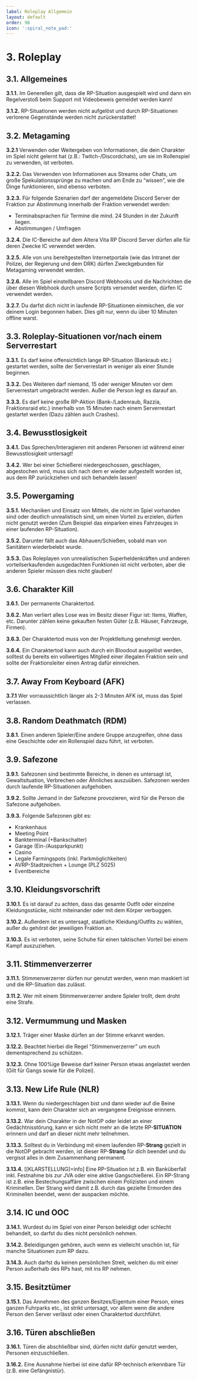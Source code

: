 ```yaml
---
label: Roleplay Allgemein
layout: default
order: 98
icon: ':spiral_note_pad:'
---
```


# 3. Roleplay
## 3.1. Allgemeines

**3.1.1.** Im Generellen gilt, dass die RP-Situation ausgespielt wird und dann ein Regelverstoß beim Support mit Videobeweis gemeldet werden kann!

**3.1.2.** RP-Situationen werden nicht aufgelöst und durch RP-Situationen verlorene Gegenstände werden nicht zurückerstattet!

## 3.2. Metagaming

**3.2.1** Verwenden oder Weitergeben von Informationen, die dein Charakter im Spiel nicht gelernt hat (z.B.: Twitch-/Discordchats), um sie im Rollenspiel zu verwenden, ist verboten.

**3.2.2.** Das Verwenden von Informationen aus Streams oder Chats, um große Spekulationssprünge zu machen und am Ende zu “wissen”, wie die Dinge funktionieren, sind ebenso verboten.

**3.2.3.** Für folgende Szenarien darf der angemeldete Discord Server der Fraktion zur Abstimmung innerhalb der Fraktion verwendet werden:
- Terminabsprachen für Termine die mind. 24 Stunden in der Zukunft liegen.
- Abstimmungen / Umfragen

**3.2.4.** Die IC-Bereiche auf dem Altera Vita RP Discord Server dürfen alle für deren Zwecke IC verwendet werden.

**3.2.5.** Alle von uns bereitgestellten Internetportale (wie das Intranet der Polizei, der Regierung und dem DRK) dürfen Zweckgebunden für Metagaming verwendet werden.

**3.2.6.** Alle im Spiel einstellbaren Discord Webhooks und die Nachrichten die über diesen Webhook durch unsere Scripts versendet werden, dürfen IC verwendet werden.

**3.2.7.** Du darfst dich nicht in laufende RP-Situationen einmischen, die vor deinem Login begonnen haben. Dies gilt nur, wenn du über 10 Minuten offline warst.

## 3.3. Roleplay-Situationen vor/nach einem Serverrestart

**3.3.1.** Es darf keine offensichtlich lange RP-Situation (Bankraub etc.) gestartet werden, sollte der Serverrestart in weniger als einer Stunde beginnen.

**3.3.2.** Des Weiteren darf niemand, 15 oder weniger Minuten vor dem Serverrestart umgebracht werden. Außer die Person legt es darauf an.

**3.3.3.** Es darf keine große RP-Aktion (Bank-/Ladenraub, Razzia, Fraktionsraid etc.) innerhalb von 15 Minuten nach einem Serverrestart gestartet werden (Dazu zählen auch Crashes).

## 3.4. Bewusstlosigkeit

**3.4.1.** Das Sprechen/Interagieren mit anderen Personen ist während einer Bewusstlosigkeit untersagt!

**3.4.2.** Wer bei einer Schießerei niedergeschossen, geschlagen, abgestochen wird, muss sich nach dem er wieder aufgestellt worden ist, aus dem RP zurückziehen und sich behandeln lassen! 

## 3.5. Powergaming

**3.5.1.** Mechaniken und Einsatz von Mitteln, die nicht im Spiel vorhanden sind oder deutlich unrealistisch sind, um einen Vorteil zu erzielen, dürfen nicht genutzt werden (Zum Beispiel das einparken eines Fahrzeuges in einer laufenden RP-Situation).

**3.5.2.** Darunter fällt auch das Abhauen/Schießen, sobald man von Sanitätern wiederbelebt wurde.

**3.5.3.** Das Roleplayen von unrealistischen Superheldenkräften und anderen vorteilserkaufenden ausgedachten Funktionen ist nicht verboten, aber die anderen Spieler müssen dies nicht glauben!


## 3.6. Charakter Kill

**3.6.1.** Der permanente Charaktertod.

**3.6.2.** Man verliert alles Lose was im Besitz dieser Figur ist: Items, Waffen, etc. Darunter zählen keine gekauften festen Güter (z.B. Häuser, Fahrzeuge, Firmen).

**3.6.3.** Der Charaktertod muss von der Projektleitung genehmigt werden. 

**3.6.4.** Ein Charaktertod kann auch durch ein Bloodout ausgelöst werden, solltest du bereits ein vollwertiges Mitglied einer illegalen Fraktion sein und sollte der Fraktionsleiter einen Antrag dafür einreichen.

## 3.7. Away From Keyboard (AFK)

**3.7.1** Wer vorraussichtlich länger als 2-3 Minuten AFK ist, muss das Spiel verlassen.

## 3.8. Random Deathmatch (RDM)

**3.8.1.** Einen anderen Spieler/Eine andere Gruppe anzugreifen, ohne dass eine Geschichte oder ein Rollenspiel dazu führt, ist verboten.

## 3.9. Safezone

**3.9.1.** Safezonen sind bestimmte Bereiche, in denen es untersagt ist, Gewaltsituation, Verbrechen oder Ähnliches auszuüben. Safezonen werden durch laufende RP-Situationen aufgehoben.

**3.9.2.** Sollte Jemand in der Safezone provozieren, wird für die Person die Safezone aufgehoben.

**3.9.3.** Folgende Safezonen gibt es:
- Krankenhaus
- Meeting Point
- Bankterminal (+Bankschalter)
- Garage (Ein-/Ausparkpunkt)
- Casino
- Legale Farmingspots (inkl. Parkmöglichkeiten)
- AVRP-Stadtzeichen + Lounge (PLZ 5025)
- Eventbereiche

## 3.10. Kleidungsvorschrift

**3.10.1.** Es ist darauf zu achten, dass das gesamte Outfit oder einzelne Kleidungsstücke, nicht miteinander oder mit dem Körper verbuggen.

**3.10.2.** Außerdem ist es untersagt, staatliche Kleidung/Outfits zu wählen, außer du gehörst der jeweiligen Fraktion an.

**3.10.3.** Es ist verboten, seine Schuhe für einen taktischen Vorteil bei einem Kampf auszuziehen.

## 3.11. Stimmenverzerrer

**3.11.1.** Stimmenverzerrer dürfen nur genutzt werden, wenn man maskiert ist und die RP-Situation das zulässt.

**3.11.2.** Wer mit einem Stimmenverzerrer andere Spieler trollt, dem droht eine Strafe.

## 3.12. Vermummung und Masken

**3.12.1.** Träger einer Maske dürfen an der Stimme erkannt werden.

**3.12.2.** Beachtet hierbei die Regel “Stimmenverzerrer” um euch dementsprechend zu schützen.

**3.12.3.** Ohne 100%ige Beweise darf keiner Person etwas angelastet werden (Gilt für Gangs sowie für die Polizei).

## 3.13. New Life Rule (NLR)

**3.13.1.** Wenn du niedergeschlagen bist und dann wieder auf die Beine kommst, kann dein Charakter sich an vergangene Ereignisse erinnern.

**3.13.2.** War dein Charakter in der NotOP oder leidet an einer Gedächtnisstörung, kann er sich nicht mehr an die letzte RP-**SITUATION** erinnern und darf an dieser nicht mehr teilnehmen.

**3.13.3.** Solltest du in Verbindung mit einem laufenden RP-**Strang** gezielt in die NotOP gebracht werden, ist dieser RP-**Strang** für dich beendet und du vergisst alles in dem Zusammenhang permanent.

**3.13.4.** [[KLARSTELLUNG]=info] Eine RP-Situation ist z.B. ein Banküberfall inkl. Festnahme bis zur JVA oder eine aktive Gangschießerei. Ein RP-Strang ist z.B. eine Bestechungsaffäre zwischen einem Polizisten und einem Kriminellen. Der Strang wird damit z.B. durch das gezielte Ermorden des Kriminellen beendet, wenn der auspacken möchte.

## 3.14. IC und OOC

**3.14.1.** Wurdest du im Spiel von einer Person beleidigt oder schlecht behandelt, so darfst du dies nicht persönlich nehmen.

**3.14.2.** Beleidigungen gehören, auch wenn es vielleicht unschön ist, für manche Situationen zum RP dazu.

**3.14.3.** Auch darfst du keinen persönlichen Streit, welchen du mit einer Person außerhalb des RPs hast, mit ins RP nehmen.

## 3.15. Besitztümer

**3.15.1.** Das Annehmen des ganzen Besitzes/Eigentum einer Person, eines ganzen Fuhrparks etc., ist strikt untersagt, vor allem wenn die andere Person den Server verlässt oder einen Charaktertod durchführt.

## 3.16. Türen abschließen

**3.16.1.** Türen die abschließbar sind, dürfen nicht dafür genutzt werden, Personen einzuschließen.

**3.16.2.** Eine Ausnahme hierbei ist eine dafür RP-technisch erkennbare Tür (z.B. eine Gefängnistür).
